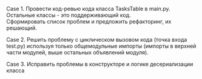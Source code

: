 Case 1.
Провести код-ревью кода класса TasksTable в main.py.
Остальные классы - это поддерживающий код.  
Сформировать список проблем и предложить рефакторинг, их решающий.

Case 2.
Решить проблему с циклическом вызовом кода (точка входа test.py) используя только общемодульные импорты
(импорты в верхней части модулей, выше остальных объявлений модуля).

Case 3.
Исправить проблемы в конструкторе и логике десериализации класса 
